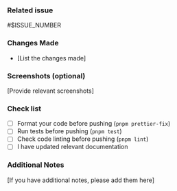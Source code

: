 <!--
Thanks for opening a PR!

To make sure your PR is handled as smoothly as possible

Please check the following sections below:
-->

### Related issue

\#$ISSUE_NUMBER

### Changes Made

- [List the changes made]

### Screenshots (optional)

[Provide relevant screenshots]

### Check list

- [ ] Format your code before pushing (`pnpm prettier-fix`)
- [ ] Run tests before pushing (`pnpm test`)
- [ ] Check code linting before pushing (`pnpm lint`)
- [ ] I have updated relevant documentation

### Additional Notes

[If you have additional notes, please add them here]
